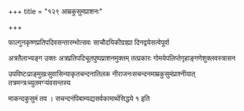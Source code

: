 +++
title = "१२९ आम्रकुसुमप्राशनः"

+++

फाल्गुनकृष्णप्रतिपदिवसन्तारम्भोत्सवः साचौदयिकीग्राह्या दिनद्वयेसत्वेपूर्वा

अत्रतैलाभ्यङ्ग उक्तः अत्रप्रतिपदिचूतपुष्पप्राशनमुक्तम् तत्प्रकारः गोमयेपलिप्तेगृहाङ्गणेशुक्लवस्त्रासन

उपविष्टःप्राङ्‌मुखःसुवासिन्याकृतचन्दनातिलक नीराजनःसचन्दनमाम्रकुसुमंप्राश्नीयात् तत्रमन्त्रःच्युतमग्र्‍यंवसन्तस्य

माकन्दकुसुमं तव । सचन्दनंपिबाम्यद्यसर्वकामार्थसिद्धये १ इति
